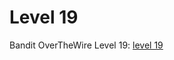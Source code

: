 # Level 19

Bandit OverTheWire Level 19: [level 19](https://overthewire.org/wargames/bandit/bandit19.html)

